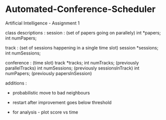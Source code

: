 # Automated-Conference-Scheduler
Artificial Intelligence - Assignment 1


class descriptions :
session : (set of papers going on parallely)
  int *papers;
  int numPapers;


track : (set of sessions happening in a single time slot)
    session *sessions;
    int numSessions;

conference : (time slot)
    track *tracks;
    int numTracks; (previously parallelTracks)
    int numSessions; (previously sessionsInTrack)
    int numPapers; (previously papersInSession)


additions :
- probabilistic move to bad neighbours
- restart after improvement goes below threshold

- for analysis - plot score vs time
